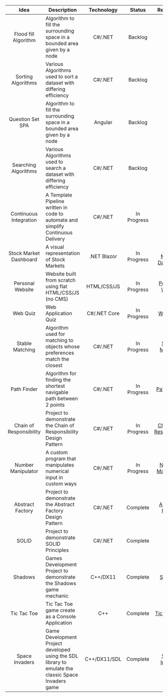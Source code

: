 | Idea | Description | Technology | Status | Repository |
| :--: | ----------- | :--------: | :----: | :--------: |
| Flood fill Algorithm | Algorithm to fill the surrounding space in a bounded area given by a node | C#/.NET | Backlog | N/A |
| Sorting Algorithms | Various Algorithms used to sort a dataset with differing efficiency | C#/.NET | Backlog | N/A |
| Question Set SPA | Algorithm to fill the surrounding space in a bounded area given by a node | Angular | Backlog | N/A |
| Searching Algorithms | Various Algorithms used to search a dataset with differing efficiency | C#/.NET | Backlog | N/A |
| Continuous Integration | A Template Pipeline written in code to automate and simplify Continuous Delivery | C#/.NET | In Progress | N/A |
| Stock Market Dashboard | A visual representation of Stock Markets | .NET Blazor | In Progress | [Stock-Market-Dashboard](https://github.com/Ashley-Gibson/Stock-Market-Dashboard "Stock Market Dashboard") |
| Personal Website | Website built from scratch using flat HTML/CSS/JS (no CMS) | HTML/CSS/JS | In Progress | [Personal-Website](https://github.com/Ashley-Gibson/Personal-Website "Personal Website") |
| Web Quiz | Web Application Quiz | C#/.NET Core | In Progress | [Web-Quiz](https://github.com/Ashley-Gibson/Web-Quiz "Web Quiz") |
| Stable Matching | Algorithm used for matching to objects whose preferences match the closest | C#/.NET | In Progress | [Stable-Matching](https://github.com/Ashley-Gibson/Stable-Matching "Stable Matching") |
| Path Finder | Algorithm for finding the shortest navigable path between 2 points | C#/.NET | In Progress | [Path-Finder](https://github.com/Ashley-Gibson/Path-Finder "Path Finder") |
| Chain of Responsibility | Project to demonstrate the Chain of Responsibility Design Pattern | C#/.NET | In Progress | [Chain-Of-Responsibility](https://github.com/Ashley-Gibson/Chain-Of-Responsibility "Chain of Responsibility") |
| Number Manipulator | A custom program that manipulates numerical input in custom ways | C#/.NET | In Progress | [Number-Manipulator](https://github.com/Ashley-Gibson/Number-Manipulator "Number Manipulator") |
| Abstract Factory | Project to demonstrate the Abstract Factory Design Pattern | C#/.NET | Complete | [Abstract-Factory](https://github.com/Ashley-Gibson/Abstract-Factory "Abstract Factory") |
| SOLID | Project to demonstrate SOLID Principles | C#/.NET | Complete | [SOLID](https://github.com/Ashley-Gibson/SOLID "SOLID") |
| Shadows | Games Development Project to demonstrate the Shadows game mechanic | C++/DX11 | Complete | [Shadows](https://github.com/Ashley-Gibson/Shadows "Shadows") |
| Tic Tac Toe | Tic Tac Toe game create as a Console Application | C++ | Complete | [Tic-Tac-Toe](https://github.com/Ashley-Gibson/Tic-Tac-Toe "Tic Tac Toe") |
| Space Invaders | Game Development Project developed using the SDL library to emulate the classic Space Invaders game | C++/DX11/SDL | Complete | [Space-Invaders](https://github.com/Ashley-Gibson/Space-Invaders "Space Invaders") |
